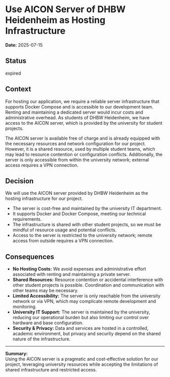 # Use AICON Server of DHBW Heidenheim as Hosting Infrastructure

**Date:** 2025-07-15

## Status

expired

## Context

For hosting our application, we require a reliable server infrastructure that supports Docker Compose and is accessible to our development team. Renting and maintaining a dedicated server would incur costs and administrative overhead. As students of DHBW Heidenheim, we have access to the AICON server, which is provided by the university for student projects.

The AICON server is available free of charge and is already equipped with the necessary resources and network configuration for our project. However, it is a shared resource, used by multiple student teams, which may lead to resource contention or configuration conflicts. Additionally, the server is only accessible from within the university network; external access requires a VPN connection.

## Decision

We will use the AICON server provided by DHBW Heidenheim as the hosting infrastructure for our project.

- The server is cost-free and maintained by the university IT department.
- It supports Docker and Docker Compose, meeting our technical requirements.
- The infrastructure is shared with other student projects, so we must be mindful of resource usage and potential conflicts.
- Access to the server is restricted to the university network; remote access from outside requires a VPN connection.

## Consequences

* **No Hosting Costs:** We avoid expenses and administrative effort associated with renting and maintaining a private server.
* **Shared Resources:** Resource contention or accidental interference with other student projects is possible. Coordination and communication with other teams may be necessary.
* **Limited Accessibility:** The server is only reachable from the university network or via VPN, which may complicate remote development and monitoring.
* **University IT Support:** The server is maintained by the university, reducing our operational burden but also limiting our control over hardware and base configuration.
* **Security & Privacy:** Data and services are hosted in a controlled, academic environment, but privacy and security depend on the shared nature of the infrastructure.

---

**Summary:**  
Using the AICON server is a pragmatic and cost-effective solution for our project, leveraging university resources while accepting the limitations of shared infrastructure and restricted access.
